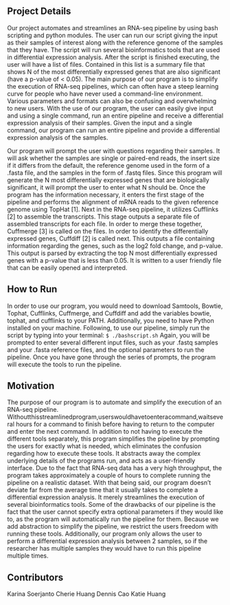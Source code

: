 ## Project Details
Our project automates and streamlines an RNA-seq pipeline by using bash scripting and python modules. The user can run our script giving the input as their samples of interest along with the reference genome of the samples that they have. The script will run several bioinformatics tools that are used in differential expression analysis. After the script is finished executing, the user will have a list of files. Contained in this list is a summary file that shows N of the most differentially expressed genes that are also significant (have a p-value of < 0.05). The main purpose of our program is to simplify the execution of RNA-seq pipelines, which can often have a steep learning curve for people who have never used a command-line environment. Various parameters and formats can also be confusing and overwhelming to new users. With the use of our program, the user can easily give input and using a single command, run an entire pipeline and receive a differential expression analysis of their samples. Given the input and a single command, our program can run an entire pipeline and provide a differential expression analysis of the samples.

Our program will prompt the user with questions regarding their samples. It will ask whether the samples are single or paired-end reads, the insert size if it differs from the default, the reference genome used in the form of a .fasta file, and the samples in the form of .fastq files. Since this program will generate the N most differentially expressed genes that are biologically significant, it will prompt the user to enter what N should be. Once the program has the information necessary, it enters the first stage of the pipeline and performs the alignment of mRNA reads to the given reference genome using TopHat [1]. Next in the RNA-seq pipeline, it utilizes Cufflinks [2] to assemble the transcripts. This stage outputs a separate file of assembled transcripts for each file. In order to merge these together, Cuffmerge [3] is called on the files. In order to identify the differentially expressed genes, Cuffdiff [2] is called next. This outputs a file containing information regarding the genes, such as the log2 fold change, and p-value. This output is parsed by extracting the top N most differentially expressed genes with a p-value that is less than 0.05. It is written to a user friendly file that can be easily opened and interpreted.

## How to Run

In order to use our program, you would need to download Samtools, Bowtie, Tophat, Cufflinks, Cuffmerge, and Cuffdiff and add the variables bowtie, tophat, and cufflinks to your PATH. Additionally, you need to have Python installed on your machine. Following, to use our pipeline, simply run the script by typing into your terminal:
```$ ./bashscript.sh```
Again, you will be prompted to enter several different input files, such as your .fastq samples and your .fasta reference files, and the optional parameters to run the pipeline. Once you have gone through the series of prompts, the program will execute the tools to run the pipeline.

## Motivation
The purpose of our program is to automate and simplify the execution of an RNA-seq pipeline. Withoutthisstreamlinedprogram,userswouldhavetoenteracommand,waitseveral hours for a command to finish before having to return to the computer and enter the next command. In addition to not having to execute the different tools separately, this program simplifies the pipeline by prompting the users for exactly what is needed, which eliminates the confusion regarding how to execute these tools. It abstracts away the complex underlying details of the programs run, and acts as a user-friendly interface. Due to the fact that RNA-seq data has a very high throughput, the program takes approximately a couple of hours to complete running the pipeline on a realistic dataset. With that being said, our program doesn’t deviate far from the average time that it usually takes to complete a differential expression analysis. It merely streamlines the execution of several bioinformatics tools. Some of the drawbacks of our pipeline is the fact that the user cannot specify extra optional parameters if they would like to, as the program will automatically run the pipeline for them. Because we add abstraction to simplify the pipeline, we restrict the users freedom with running these tools. Additionally, our program only allows the user to perform a differential expression analysis between 2 samples, so if the researcher has multiple samples they would have to run this pipeline multiple times.

## Contributors
Karina Soerjanto
Cherie Huang
Dennis Cao
Katie Huang
